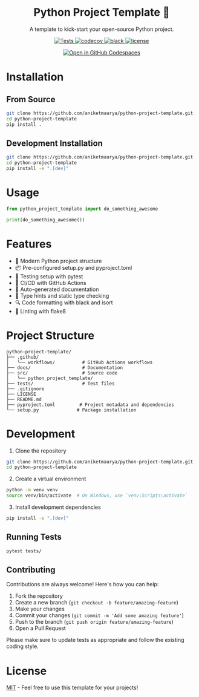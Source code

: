 <div align="center">
  <h1>Python Project Template 🐍</h1>
  <!-- A brief description of what this project does and who it's for -->
  <p>A template to kick-start your open-source Python project.</p>
</div>

<p align="center">
  <a href="https://github.com/aniketmaurya/python-project-template/actions/workflows/main.yml">
    <img src="https://github.com/aniketmaurya/python-project-template/actions/workflows/main.yml/badge.svg" alt="Tests">
  </a>
  <a href="https://codecov.io/gh/aniketmaurya/python-project-template">
    <img src="https://codecov.io/gh/aniketmaurya/python-project-template/branch/main/graph/badge.svg" alt="codecov">
  </a>
  <a href="https://github.com/psf/black">
    <img src="https://img.shields.io/badge/code%20style-black-000000.svg" alt="black">
  </a>
  <a href="https://github.com/aniketmaurya/python-project-template/blob/main/LICENSE">
    <img src="https://img.shields.io/github/license/aniketmaurya/python-project-template.svg" alt="license">
  </a>
</p>

<p>
<p align="center">
<a href="https://github.com/codespaces/badge.svg">
    <img src="https://github.com/codespaces/badge.svg)](https://codespaces.new/aniketmaurya/python-project-template?template=false" alt="Open in GitHub Codespaces">
  </a>
</p>



# Installation

## From Source
```bash
git clone https://github.com/aniketmaurya/python-project-template.git
cd python-project-template
pip install .
```

## Development Installation
```bash
git clone https://github.com/aniketmaurya/python-project-template.git
cd python-project-template
pip install -e ".[dev]"
```

# Usage

```python
from python_project_template import do_something_awesome

print(do_something_awesome())
```

# Features

- 🚀 Modern Python project structure
- 📦 Pre-configured setup.py and pyproject.toml
- 🧪 Testing setup with pytest
- 👷 CI/CD with GitHub Actions
- 📝 Auto-generated documentation
- 🎯 Type hints and static type checking
- 🔍 Code formatting with black and isort
- 🐛 Linting with flake8

# Project Structure

```
python-project-template/
├── .github/
│   └── workflows/          # GitHub Actions workflows
├── docs/                   # Documentation
├── src/                    # Source code
│   └── python_project_template/
├── tests/                  # Test files
├── .gitignore
├── LICENSE
├── README.md
├── pyproject.toml         # Project metadata and dependencies
└── setup.py              # Package installation
```

# Development

1. Clone the repository
```bash
git clone https://github.com/aniketmaurya/python-project-template.git
cd python-project-template
```

2. Create a virtual environment
```bash
python -m venv venv
source venv/bin/activate  # On Windows, use `venv\Scripts\activate`
```

3. Install development dependencies
```bash
pip install -e ".[dev]"
```

## Running Tests

```bash
pytest tests/
```

## Contributing

Contributions are always welcome! Here's how you can help:

1. Fork the repository
2. Create a new branch (`git checkout -b feature/amazing-feature`)
3. Make your changes
4. Commit your changes (`git commit -m 'Add some amazing feature'`)
5. Push to the branch (`git push origin feature/amazing-feature`)
6. Open a Pull Request

Please make sure to update tests as appropriate and follow the existing coding style.

# License

[MIT](https://choosealicense.com/licenses/mit/) - Feel free to use this template for your projects!
